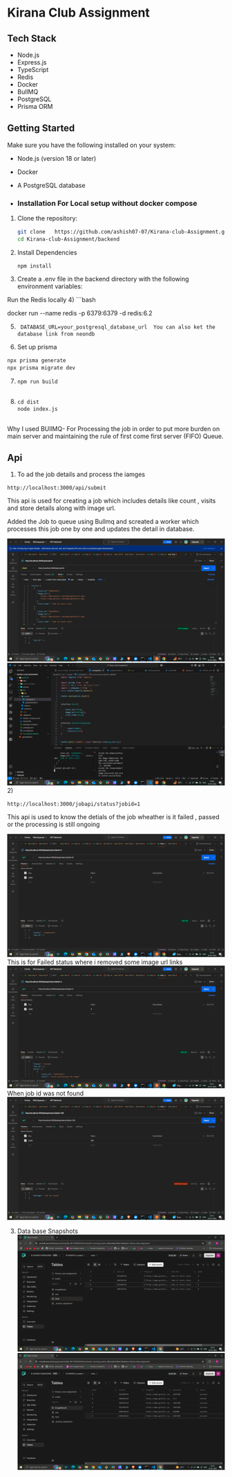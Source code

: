 # Kirana Club Assignment


## Tech Stack
- Node.js
- Express.js
- TypeScript
- Redis
- Docker
- BullMQ
- PostgreSQL
- Prisma ORM


## Getting Started

Make sure you have the following installed on your system:
- Node.js (version 18 or later)
- Docker 
- A PostgreSQL database

- ### Installation For Local setup without docker compose

1. Clone the repository:
   ```bash
   git clone   https://github.com/ashish07-07/Kirana-club-Assignment.git
   cd Kirana-club-Assignment/backend
2) Install Dependencies
   ```
   npm install
3) Create a .env file in the backend directory with the following environment variables:

Run the Redis locally
4) ```bash

docker run --name redis -p 6379:6379 -d redis:6.2

5) ```
    DATABASE_URL=your_postgresql_database_url  You can also ket the database link from neondb
6) Set up prisma
```bash
npx prisma generate
npx prisma migrate dev
```
7) ```
   npm run build


8) ```
   cd dist
   node index.js


Why I used BUllMQ- For Processing the job in order to put more burden on main server and maintaining the rule of first come first server (FIFO) Queue.

## Api 
1) To ad the job details and process the iamges 
```
http://localhost:3000/api/submit
```

This api is used for creating a job which includes details like count , visits and store details along with image url.

Added the Job to queue using Bullmq and screated a worker which processes this job one by one and updates the detail in database.



![My Image](public/1.png)
 ![My Image](public/2.png)
2)


```
http://localhost:3000/jobapi/status?jobid=1
```
This api is used to know the detials of the job wheather is it failed , passed or the processing is still ongoing

 ![My Image](public/3.png)
 This is for Failed status where i removed some image url links 
  ![My Image](public/4.png)
  When job id was not found
   ![My Image](public/5.png)





3) Data base Snapshots
![My Image](public/6.png)
![My Image](public/7.png)





   
   
   
 
   
